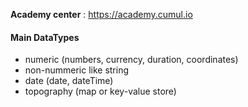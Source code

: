 **Academy center** : https://academy.cumul.io

#### Main DataTypes
- numeric (numbers, currency, duration, coordinates)
- non-nummeric like string 
- date (date, dateTime)
- topography (map or key-value store)


